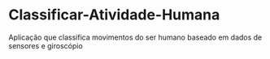 # Classificar-Atividade-Humana
Aplicação que classifica movimentos do ser humano baseado em dados de sensores e giroscópio
